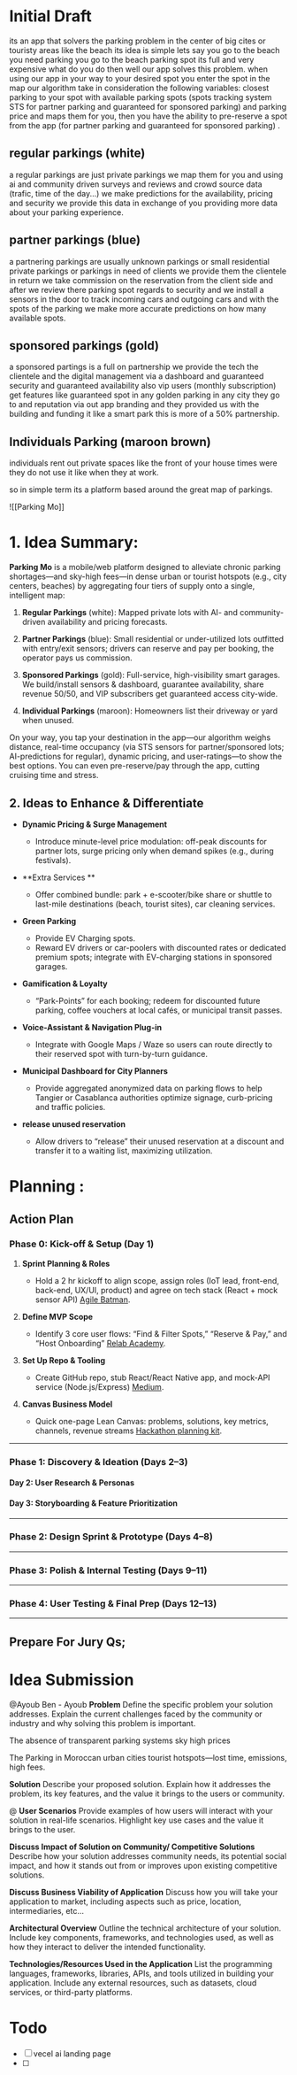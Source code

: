 # Initial Draft
its an app that solvers the parking problem in the center of big cites or touristy areas like the beach its idea is simple lets say you go to the beach you need parking you go to the beach parking spot its full and very expensive what do you do then well our app solves this problem.
when using our app in your way to your desired spot you enter the spot in the map our algorithm take in consideration the following variables: closest parking to your spot with available parking spots (spots tracking system STS for partner parking and guaranteed for sponsored parking) and parking price and maps them for you, then you have the ability to pre-reserve a spot from the app (for partner parking and guaranteed for sponsored parking) .
##  regular parkings (white)
a regular parkings are just private parkings we map them for you and using ai and community driven surveys and reviews and crowd source data (trafic, time of the day...) we make predictions for the availability, pricing and security we provide this data in exchange of you providing more data about your parking experience.
##  partner parkings (blue)
a partnering parkings are usually unknown parkings or small residential private parkings or parkings in need of clients we provide them the clientele in return we take commission on the reservation from the client side and after we review there parking spot regards to security and we install a sensors in the door to track incoming cars and outgoing cars and with the spots of the parking we make more accurate predictions on how many available spots.
##  sponsored  parkings (gold)
a sponsored partings is a full on partnership we provide the tech the clientele and the digital management via a dashboard and guaranteed security and guaranteed availability also vip users (monthly subscription) get features like guaranteed spot in any golden parking in any city they go to and reputation via out app branding and they provided us with the building and funding it like a smart park this is more of a 50% partnership.

## Individuals Parking (maroon brown)
individuals rent out private spaces like the front of your house times were they do not use it like when they at work.

so in simple term its a platform based around the great map of parkings.

![[Parking Mo]]
# 1. Idea Summary:
**Parking Mo** is a mobile/web platform designed to alleviate chronic parking shortages—and sky-high fees—in dense urban or tourist hotspots (e.g., city centers, beaches) by aggregating four tiers of supply onto a single, intelligent map:

1. **Regular Parkings** (white): Mapped private lots with AI- and community-driven availability and pricing forecasts.

2. **Partner Parkings** (blue): Small residential or under-utilized lots outfitted with entry/exit sensors; drivers can reserve and pay per booking, the operator pays us commission.

3. **Sponsored Parkings** (gold): Full-service, high-visibility smart garages. We build/install sensors & dashboard, guarantee availability, share revenue 50/50, and VIP subscribers get guaranteed access city-wide.

4. **Individual Parkings** (maroon): Homeowners list their driveway or yard when unused.


On your way, you tap your destination in the app—our algorithm weighs distance, real-time occupancy (via STS sensors for partner/sponsored lots; AI-predictions for regular), dynamic pricing, and user-ratings—to show the best options. You can even pre-reserve/pay through the app, cutting cruising time and stress.

## 2. Ideas to Enhance & Differentiate
- **Dynamic Pricing & Surge Management**
    - Introduce minute-level price modulation: off-peak discounts for partner lots, surge pricing only when demand spikes (e.g., during festivals).
    
- **Extra Services **
    - Offer combined bundle: park + e-scooter/bike share or shuttle to last-mile destinations (beach, tourist sites), car cleaning services.
    
- **Green Parking**
	- Provide EV Charging spots.
    - Reward EV drivers or car-poolers with discounted rates or dedicated premium spots; integrate with EV-charging stations in sponsored garages.
    
- **Gamification & Loyalty**
    - “Park-Points” for each booking; redeem for discounted future parking, coffee vouchers at local cafés, or municipal transit passes.
    
- **Voice-Assistant & Navigation Plug-in**
    - Integrate with Google Maps / Waze so users can route directly to their reserved spot with turn-by-turn guidance.
    
- **Municipal Dashboard for City Planners**
    - Provide aggregated anonymized data on parking flows to help Tangier or Casablanca authorities optimize signage, curb-pricing and traffic policies.

- **release unused reservation**
    - Allow drivers to “release” their unused reservation at a discount and transfer it to a waiting list, maximizing utilization.

# Planning :

## Action Plan
### Phase 0: Kick-off & Setup (Day 1)
1. **Sprint Planning & Roles**
    - Hold a 2 hr kickoff to align scope, assign roles (IoT lead, front-end, back-end, UX/UI, product) and agree on tech stack (React + mock sensor API) [Agile Batman](https://agilebatman.com/a-typical-2-week-sprint-calendar-60304478651b?utm_source=chatgpt.com).
        
2. **Define MVP Scope**
    - Identify 3 core user flows: “Find & Filter Spots,” “Reserve & Pay,” and “Host Onboarding” [Relab Academy](https://academy.relab.com.au/design-thinking/how-to-design-an-mvp-for-an-app-in-2-weeks/?utm_source=chatgpt.com).
3. **Set Up Repo & Tooling**
    - Create GitHub repo, stub React/React Native app, and mock-API service (Node.js/Express) [Medium](https://medium.com/serious-scrum/mvp-in-agile-screw-the-mvp-build-incrementally-12d18c833ea7?utm_source=chatgpt.com).
4. **Canvas Business Model**
    - Quick one-page Lean Canvas: problems, solutions, key metrics, channels, revenue streams [Hackathon planning kit](https://hackathon-planning-kit.org/?utm_source=chatgpt.com).

---
### Phase 1: Discovery & Ideation (Days 2–3)
#### Day 2: User Research & Personas

#### Day 3: Storyboarding & Feature Prioritization


---
### Phase 2: Design Sprint & Prototype (Days 4–8)

---
### Phase 3: Polish & Internal Testing (Days 9–11)

---
### Phase 4: User Testing & Final Prep (Days 12–13)

---

## Prepare For Jury Qs;

# Idea Submission

@Ayoub Ben - Ayoub
**Problem**
Define the specific problem your solution addresses. Explain the current challenges faced by the community or industry and why solving this problem is important.

The absence of transparent parking systems
sky high prices

The Parking in Moroccan urban cities tourist hotspots—lost time, emissions, high fees.

**Solution**
Describe your proposed solution. Explain how it addresses the problem, its key features, and the value it brings to the users or community.

@
**User Scenarios**
Provide examples of how users will interact with your solution in real-life scenarios. Highlight key use cases and the value it brings to the user.

**Discuss Impact of Solution on Community/ Competitive Solutions**
Describe how your solution addresses community needs, its potential social impact, and how it stands out from or improves upon existing competitive solutions.

**Discuss Business Viability of Application**
Discuss how you will take your application to market, including aspects such as price, location, intermediaries, etc… 

**Architectural Overview**
Outline the technical architecture of your solution.
Include key components,
frameworks, 
and technologies used,
as well as how they interact to deliver the intended functionality.

**Technologies/Resources Used in the Application**
List the programming languages, frameworks, libraries, APIs, and tools utilized in building your application. Include any external resources, such as datasets, cloud services, or third-party platforms.

# Todo
- [ ] vecel ai landing page 
- [ ] 